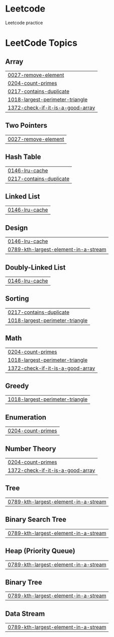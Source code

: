 # Leetcode
Leetcode practice

<!---LeetCode Topics Start-->
# LeetCode Topics
## Array
|  |
| ------- |
| [0027-remove-element](https://github.com/shamathmika/leetcode/tree/master/0027-remove-element) |
| [0204-count-primes](https://github.com/shamathmika/leetcode/tree/master/0204-count-primes) |
| [0217-contains-duplicate](https://github.com/shamathmika/leetcode/tree/master/0217-contains-duplicate) |
| [1018-largest-perimeter-triangle](https://github.com/shamathmika/leetcode/tree/master/1018-largest-perimeter-triangle) |
| [1372-check-if-it-is-a-good-array](https://github.com/shamathmika/leetcode/tree/master/1372-check-if-it-is-a-good-array) |
## Two Pointers
|  |
| ------- |
| [0027-remove-element](https://github.com/shamathmika/leetcode/tree/master/0027-remove-element) |
## Hash Table
|  |
| ------- |
| [0146-lru-cache](https://github.com/shamathmika/leetcode/tree/master/0146-lru-cache) |
| [0217-contains-duplicate](https://github.com/shamathmika/leetcode/tree/master/0217-contains-duplicate) |
## Linked List
|  |
| ------- |
| [0146-lru-cache](https://github.com/shamathmika/leetcode/tree/master/0146-lru-cache) |
## Design
|  |
| ------- |
| [0146-lru-cache](https://github.com/shamathmika/leetcode/tree/master/0146-lru-cache) |
| [0789-kth-largest-element-in-a-stream](https://github.com/shamathmika/leetcode/tree/master/0789-kth-largest-element-in-a-stream) |
## Doubly-Linked List
|  |
| ------- |
| [0146-lru-cache](https://github.com/shamathmika/leetcode/tree/master/0146-lru-cache) |
## Sorting
|  |
| ------- |
| [0217-contains-duplicate](https://github.com/shamathmika/leetcode/tree/master/0217-contains-duplicate) |
| [1018-largest-perimeter-triangle](https://github.com/shamathmika/leetcode/tree/master/1018-largest-perimeter-triangle) |
## Math
|  |
| ------- |
| [0204-count-primes](https://github.com/shamathmika/leetcode/tree/master/0204-count-primes) |
| [1018-largest-perimeter-triangle](https://github.com/shamathmika/leetcode/tree/master/1018-largest-perimeter-triangle) |
| [1372-check-if-it-is-a-good-array](https://github.com/shamathmika/leetcode/tree/master/1372-check-if-it-is-a-good-array) |
## Greedy
|  |
| ------- |
| [1018-largest-perimeter-triangle](https://github.com/shamathmika/leetcode/tree/master/1018-largest-perimeter-triangle) |
## Enumeration
|  |
| ------- |
| [0204-count-primes](https://github.com/shamathmika/leetcode/tree/master/0204-count-primes) |
## Number Theory
|  |
| ------- |
| [0204-count-primes](https://github.com/shamathmika/leetcode/tree/master/0204-count-primes) |
| [1372-check-if-it-is-a-good-array](https://github.com/shamathmika/leetcode/tree/master/1372-check-if-it-is-a-good-array) |
## Tree
|  |
| ------- |
| [0789-kth-largest-element-in-a-stream](https://github.com/shamathmika/leetcode/tree/master/0789-kth-largest-element-in-a-stream) |
## Binary Search Tree
|  |
| ------- |
| [0789-kth-largest-element-in-a-stream](https://github.com/shamathmika/leetcode/tree/master/0789-kth-largest-element-in-a-stream) |
## Heap (Priority Queue)
|  |
| ------- |
| [0789-kth-largest-element-in-a-stream](https://github.com/shamathmika/leetcode/tree/master/0789-kth-largest-element-in-a-stream) |
## Binary Tree
|  |
| ------- |
| [0789-kth-largest-element-in-a-stream](https://github.com/shamathmika/leetcode/tree/master/0789-kth-largest-element-in-a-stream) |
## Data Stream
|  |
| ------- |
| [0789-kth-largest-element-in-a-stream](https://github.com/shamathmika/leetcode/tree/master/0789-kth-largest-element-in-a-stream) |
<!---LeetCode Topics End-->